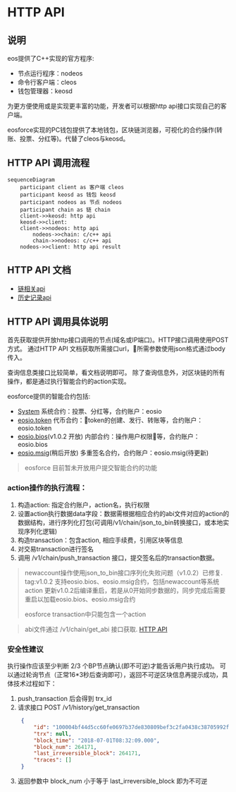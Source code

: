 # HTTP API

## 说明
eos提供了C++实现的官方程序:
- 节点运行程序：nodeos
- 命令行客户端：cleos
- 钱包管理器：keosd

为更方便使用或是实现更丰富的功能，开发者可以根据http api接口实现自己的客户端。

eosforce实现的PC钱包提供了本地钱包，区块链浏览器，可视化的合约操作(转账、投票、分红等)。代替了cleos与keosd。

## HTTP API 调用流程

```mermaid
sequenceDiagram
    participant client as 客户端 cleos
    participant keosd as 钱包 keosd
    participant nodeos as 节点 nodeos
    participant chain as 链 chain
    client->>keosd: http api
    keosd->>client: 
    client->>nodeos: http api
        nodeos->>chain: c/c++ api
        chain->>nodeos: c/c++ api
    nodeos->>client: http api result

```

## HTTP API 文档

- [链相关api](zh-cn/eosforce_http_chain_api.md)
- [历史记录api](zh-cn/eosforce_http_history_api.md)

## HTTP API 调用具体说明

首先获取提供开放http接口调用的节点(域名或IP端口)。HTTP接口调用使用POST方式。
通过HTTP API 文档获取所需接口url，所需参数使用json格式通过body传入。

查询信息类接口比较简单，看文档说明即可。
除了查询信息外，对区块链的所有操作，都是通过执行智能合约的action实现。

eosforce提供的智能合约包括:
- [System](zh-cn/contract/System/System.md) 系统合约：投票、分红等，合约账户：eosio
- [eosio.token](zh-cn/contract/eosio.token/token.md) 代币合约：token的创建、发行、转账等，合约账户：eosio.token
- [eosio.bios](zh-cn/eosforce_account.md)(v1.0.2 开放) 内部合约：操作用户权限等，合约账户：eosio.bios
- [eosio.msig](zh-cn/contract/eosio.msig/msig.md)(稍后开放) 多重签名合约，合约账户：eosio.msig(待更新)

> eosforce 目前暂未开放用户提交智能合约的功能

### action操作的执行流程：

1. 构造action: 指定合约账户，action名，执行权限
2. 设置action执行数据data字段：数据需根据相应合约的abi文件对应的action的数据结构，进行序列化打包(可调用/v1/chain/json_to_bin转换接口，或本地实现序列化逻辑)
3. 构造transaction：包含action, 相应手续费，引用区块等信息
4. 对交易transaction进行签名
5. 调用 /v1/chain/push_transaction 接口，提交签名后的transaction数据。

> newaccount操作使用json_to_bin接口序列化失败问题（v1.0.2）已修复.
> tag:v1.0.2 支持eosio.bios、eosio.msig合约，包括newaccount等系统action
> 更新v1.0.2后编译重启，若是从0开始同步数据的，同步完成后需要重启以加载eosio.bios、eosio.msig合约
> 
> eosforce transaction中只能包含一个action

> abi文件通过 /v1/chain/get_abi 接口获取. [HTTP API](zh-cn/eosforce_http_chain_api.md) 


### 安全性建议
执行操作应该至少判断 2/3 个BP节点确认(即不可逆)才能告诉用户执行成功。
可以通过轮询节点（正常16*3秒后查询即可），返回不可逆区块信息再提示成功，具体技术过程如下：

1. push_transaction 后会得到 trx_id
2. 请求接口 POST  /v1/history/get_transaction
   ```json
    {
        "id": "100004bf44d5cc60fe0697b37de830809bef3c2fa0438c38705992f649b97eb6",
        "trx": null,
        "block_time": "2018-07-01T08:32:09.000",
        "block_num": 264171,
        "last_irreversible_block": 264171,
        "traces": []
    }
   ```
3. 返回参数中 block_num 小于等于 last_irreversible_block 即为不可逆